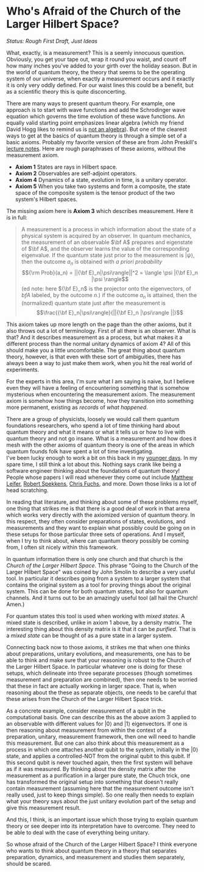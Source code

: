# Who's Afraid of the Church of the Larger Hilbert Space?

*Status: Rough First Draft, Just Ideas*

What, exactly, is a measurement?  This is a seemly innocuous question.  Obviously,
you get your tape out, wrap it round you waist, and count off how many inches
you've added to your girth over the holiday season.  But in the world of quantum theory,
the theory that seems to be the operating system of our universe, when exactly a 
measurement occurs and it exactly it is only very oddly defined. For our waist lines this could be a benefit, but as a scientific theory this is quite disconcerting.

There are many ways to present quantum theory. For example, one approach is to
start with wave functions and add the Schrodinger wave equation which governs the
time evolution of these wave functions. An equally valid starting point 
emphasizes linear algebra (which my friend David Hogg likes to remind 
us is [not an algebra](https://twitter.com/davidwhogg/status/1440105703692247042)).
But one of the clearest ways to get at the basics of quantum theory is through a simple
set of a basic axioms.  Probably my favorite version of these are from John Preskill's 
[lecture notes](http://theory.caltech.edu/~preskill/ph219/chap2_15.pdf). Here are 
rough paraphrases of these axioms, without the measurement axiom.
* **Axiom 1** States are rays in Hilbert space.
* **Axiom 2** Observables are self-adjoint operators.
* **Axiom 4** Dynamics of a state, evolution in time, is a unitary operator.
* **Axiom 5** When you take two systems and form a composite, the state space of
the composite system is the tensor product of the two system's Hilbert spaces.

The missing axiom here is **Axiom 3** which describes measurement. Here it is in full:
> A measurement is a process in which information about the state of a physical
> system is acquired by an observer. In quantum mechanics, the measurement of an 
> observable $\bf A$ prepares and eigenstate of $\bf A$, and the observer learns
> the value of the corresponding eigenvalue. If the quantum state just prior to
> the measurement is $|\psi\rangle$, then the outcome $a_n$ is obtained with
> *a priori probability* $${\rm Prob}(a_n) = ||{\bf E}_n|\psi\rangle||^2 = \langle \psi |{\bf E}_n |\psi \rangle$$
> (ed note: here ${\bf E}_n$ is the projector onto the eigenvectors, of $bf A$ labeled,
> by the outcome $n$.) if the outcome $a_n$ is attained, then the (normalized) quantum 
> state just after the measurement is 
> $$\frac{{\bf E}_n|\psi\rangle}{||{\bf E}_n |\psi\rangle ||}$$

This axiom takes up more length on the page than the other axioms, but it also
throws out a lot of terminology.  First of all there is an observer.  What is that?
And it describes measurement as a process, but what makes it a different process than
the normal unitary dynamics of axiom 4?  All of this should make you a little uncomfortable.  The great thing about quantum theory, however, is that even with these
sort of ambiguities, there has always been a way to just make them work, when you 
hit the real world of experiments.

For the experts in this area, I'm sure what I am saying is naive, but
I believe even they will have a feeling of encountering something that is somehow
mysterious when encountering the measurement axiom. The measurement axiom is somehow
how things become, how they transition into something more permanent, existing as
*records* of *what happened*.

There are a group of physicists, loosely we would call them quantum foundations researchers, who spend a lot of time thinking hard about quantum theory and what it
means or what it tells us or how to live with quantum theory and not go insane.  What 
is a measurement and how does it mesh with the other axioms of quantum theory is one 
of the areas in which quantum founds folk have spent a lot of time investigating.  
I've been lucky enough to work a bit on this back in my [younger days](https://arxiv.org/abs/quant-ph/0304076).  In my spare time, I still think a lot about this.  Nothing 
says crank like being a software engineer thinking about the foundations of quantum 
theory! People whose papers I will read whenever they come out include [Matthew Leifer](https://scirate.com/search?q=au:Leifer_M+in:quant-ph), [Robert Spekkens](https://scirate.com/search?utf8=%E2%9C%93&q=au%3ASpekkens_R+#results), [Chris Fuchs](https://scirate.com/search?q=au:Fuchs_C), and more.  Down those links is a lot of head scratching.

In reading that literature, and thinking about some of these problems myself, one 
thing that strikes me is that there is a good deal of work in that arena which
works very directly with the axiomized version of quantum theory. In this respect,
they often consider preparations of states, evolutions, and measurements and
they want to explain what possibly could be going on in these setups for those
particular three sets of operations.  And I myself, when I try to think about, 
where can quantum theory possibly be coming from, I often sit nicely within this 
framework.

In quantum information there is only one church and that church is the 
*Church of the Larger Hilbert Space*.  This phrase "Going to the Church of 
the Larger Hilbert Space" was coined by John Smolin to describe a very useful 
tool. In particular it describes going from a system to a larger system that contains 
the original system as a tool for proving things about the original system.  This can be 
done for both quantum states, but also for quantum channels.  And it turns out to be an 
amazingly useful tool (all hail the Church! Amen.)

For quantum states this tool is used when working with *mixed states*.  A mixed
state is described, unlike in axiom 1 above, by a density matrix.  The interesting
thing about this density matrix is it that it can be *purified*.  That is a 
*mixed state* can be thought of as a pure state in a larger system.  

Connecting back now to those axioms, it strikes me that when one thinks about
preparations, unitary evolutions, and measurements, one has to be able to think
and make sure that your reasoning is robust to the Church of the Larger Hilbert Space.
In particular whatever one is doing for these setups, which delineate into three 
separate processes (though sometimes measurement and preparation are combined), then
one needs to be worried that these in fact are actually working in larger space.
That is, when reasoning about the these as separate objects, one needs to be careful
that these arises from the Church of the Larger Hilbert Space trick.

As a concrete example, consider measurement of a qubit in the computational basis.
One can describe this as the above axiom 3 applied to an observable with different
values for $|0\rangle$ and $|1\rangle$ eigenvectors.  If one is then reasoning
about measurement from within the context of a preparation, unitary, measurement
framework, then one will need to handle this measurement.  But one can also think 
about this measurement as a process in which one attaches another qubit to the system,
initially in the $|0\rangle$ state, and applies a controlled-NOT from the original
qubit to this qubit.  If this second qubit is never touched again, then the first system
will behave as if it was measured.  By thinking about the density matrix after the
measurement as a purification in a larger pure state, the Chuch trick, one has
transformed the original setup into something that doesn't really contain measurement
(assuming here that the measurement outcome isn't really used, just to keep things
simple).  So one really then needs to explain what your theory says about the
just unitary evolution part of the setup and give this measurement result.

And this, I think, is an important issue which those trying to explain quantum 
theory or see deeper into its interpretation have to overcome. They need to be
able to deal with the case of everything being unitary. 

So whose afraid of the Church of the Larger Hilbert Space? I think everyone who 
wants to think about quantum theory in a theory that separates preparation, 
dynamics, and measurement and studies them separately, should be scared.
